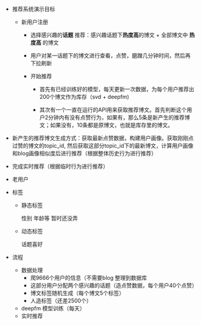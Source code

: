 - 推荐系统演示目标

  - 新用户注册

    - 选择感兴趣的**话题**  推荐：感兴趣话题下**热度高**的博文 + 全部博文中 **热度高** 的博文

    - 用户对某一话题下的博文进行查看，点赞，磨蹭几分钟时间，然后再下拉刷新

    - 开始推荐

      - 首先有已经训练好的模型，每天更新一次数据，为每个用户推荐出200个博文作为库存（svd + deepfm)

      - 其次有一个一直在运行的API用来获取推荐博文。首先判断这个用户2分钟内有没有点赞行为，如果有，那么5条是新产生的推荐博文；如果没有，10条都是原博文，也就是库存里的博文。
- 新产生的推荐博文生成方式：获取最新点赞数据，构建用户画像。获取刚刚点过赞的博文的topic_id, 然后获取这部分topic_id下的最新博文，计算用户画像和blog画像相似度后进行推荐（根据整体历史行为进行推荐）
      
- 完成实时推荐（根据临时行为进行推荐）
    
- 老用户
  
- 标签

  - 静态标签

    性别 年龄等  暂时还没弄

  - 动态标签

    话题喜好

- 流程

  - 数据处理
    - 爬9666个用户的信息（不需要blog 整理到数据库
    - 这部分用户分配两个感兴趣的话题（造点赞数据，每个用户40个点赞）
    - 博文标签随机生成（每个博文5个标签）
    - 人造标签（还差2500个）
  - deepfm 模型训练（每天）
  - 实时推荐

